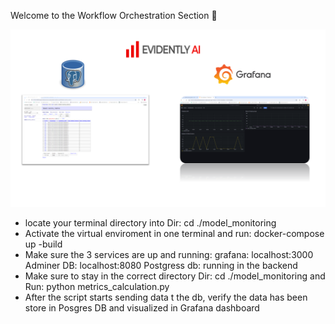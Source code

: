Welcome to the Workflow Orchestration Section :wave:

![alt text](../snapshots/eveidently.png)

- locate your terminal directory into Dir: cd ./model_monitoring
- Activate the virtual enviroment in one terminal and run: docker-compose up -build
- Make sure the 3 services are up and running:
    grafana: localhost:3000
    Adminer DB: localhost:8080
    Postgress db: running in the backend
- Make sure to stay in the correct directory Dir: cd ./model_monitoring and Run: python metrics_calculation.py
- After the script starts sending data t the db, verify the data has been store in Posgres DB and visualized in Grafana dashboard


